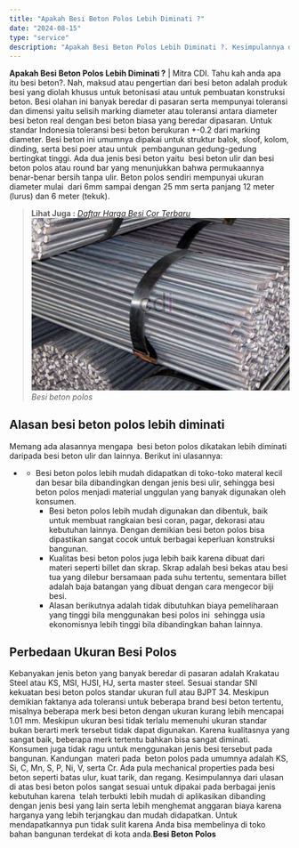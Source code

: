 ```yaml
---
title: "Apakah Besi Beton Polos Lebih Diminati ?"
date: "2024-08-15"
type: "service"
description: "Apakah Besi Beton Polos Lebih Diminati ?. Kesimpulannya dari ulasan di atas besi beton polos sangat sesuai untuk dipakai pada berbagai jenis kebutuhan karena..."
---
```


**Apakah Besi Beton Polos Lebih Diminati ?** | Mitra CDI. Tahu kah anda apa itu besi beton?. Nah, maksud atau pengertian dari besi beton adalah produk besi yang diolah khusus untuk betonisasi atau untuk pembuatan konstruksi beton. Besi olahan ini banyak beredar di pasaran serta mempunyai toleransi dan dimensi yaitu selisih marking diameter atau toleransi antara diameter besi beton real dengan besi beton biasa yang beredar dipasaran. Untuk standar Indonesia toleransi besi beton berukuran +-0.2 dari marking diameter. Besi beton ini umumnya dipakai untuk struktur balok, sloof, kolom, dinding, serta besi poer atau untuk  pembangunan gedung-gedung bertingkat tinggi. Ada dua jenis besi beton yaitu  besi beton ulir dan besi beton polos atau round bar yang menunjukkan bahwa permukaannya benar-benar bersih tanpa ulir. Beton polos sendiri mempunyai ukuran diameter mulai  dari 6mm sampai dengan 25 mm serta panjang 12 meter (lurus) dan 6 meter (tekuk).
> **Lihat Juga :** _[Daftar Harga Besi Cor Terbaru](/blog/harga-besi-cor-beton-terbaru-2015)_
![Besi beton polos](/images/blog/besi-beton.jpg)
*Besi beton polos*

 ## Alasan besi beton polos lebih diminati
    
Memang ada alasannya mengapa  besi beton polos dikatakan lebih diminati daripada besi beton ulir dan lainnya. Berikut ini ulasannya:
- - Besi beton polos lebih mudah didapatkan di toko-toko materal kecil dan besar bila dibandingkan dengan jenis besi ulir, sehingga besi beton polos menjadi material unggulan yang banyak digunakan oleh konsumen.
    - Besi beton polos lebih mudah digunakan dan dibentuk, baik untuk membuat rangkaian besi coran, pagar, dekorasi atau kebutuhan lainnya. Dengan demikian besi beton polos bisa dipastikan sangat cocok untuk berbagai keperluan konstruksi bangunan.
    - Kualitas besi beton polos juga lebih baik karena dibuat dari materi seperti billet dan skrap. Skrap adalah besi bekas atau besi tua yang dilebur bersamaan pada suhu tertentu, sementara billet adalah baja batangan yang dibuat dengan cara mengecor biji besi.
    - Alasan berikutnya adalah tidak dibutuhkan biaya pemeliharaan yang tinggi bila menggunakan besi polos ini  sehingga usia ekonomisnya lebih tinggi bila dibandingkan bahan lainnya.

 ## Perbedaan Ukuran Besi Polos
    
Kebanyakan jenis beton yang banyak beredar di pasaran adalah Krakatau Steel atau KS, MSI, HJSI, HJ, serta master steel. Sesuai standar SNI kekuatan besi beton polos standar ukuran full atau BJPT 34\. Meskipun demikian faktanya ada toleransi untuk beberapa brand besi beton tertentu, misalnya beberapa merk besi beton dengan ukuran kurang lebih mencapai 1.01 mm. Meskipun ukuran besi tidak terlalu memenuhi ukuran standar bukan berarti merk tersebut tidak dapat digunakan. Karena kualitasnya yang sangat baik, beberapa merk tertentu bahkan bisa sangat diminati. Konsumen juga tidak ragu untuk menggunakan jenis besi tersebut pada bangunan. Kandungan  materi pada  beton polos pada umumnya adalah KS, Si, C, Mn, S, P, Ni, V, serta Cr. Ada pula mechanical properties pada besi beton seperti batas ulur, kuat tarik, dan regang.
Kesimpulannya dari ulasan di atas besi beton polos sangat sesuai untuk dipakai pada berbagai jenis kebutuhan karena  telah terbukti lebih mudah di aplikasikan dibanding dengan jenis besi yang lain serta lebih menghemat anggaran biaya karena harganya yang lebih terjangkau dan mudah didapatkan. Untuk mendapatkannya pun tidak sulit karena Anda bisa membelinya di toko bahan bangunan terdekat di kota anda.**Besi Beton Polos**

